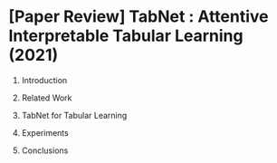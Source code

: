 # [Paper Review] TabNet : Attentive Interpretable Tabular Learning (2021)

1. Introduction

2. Related Work

3. TabNet for Tabular Learning

4. Experiments

5. Conclusions
